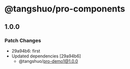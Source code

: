 # @tangshuo/pro-components

## 1.0.0

### Patch Changes

- 29a94b6: first
- Updated dependencies [29a94b6]
  - @tangshuo/pro-demo1@1.0.0
